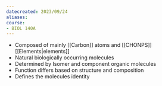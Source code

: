 ```yaml
---
datecreated: 2023/09/24
aliases: 
course:
- BIOL 140A
---
```


- Composed of mainly [[Carbon]] atoms and [[CHONPS]] [[Elements|elements]]
- Natural biologically occurring molecules
- Determined by Isomer and component organic molecules
- Function differs based on structure and composition
- Defines the molecules identity